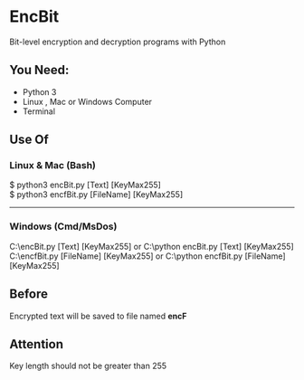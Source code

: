 <h1>EncBit</h1>
<p>
  Bit-level encryption and decryption programs with Python
</p>
<h2>You Need:</h2>
<ul>
  <li>Python 3</li>
  <li>Linux , Mac or Windows Computer</li>
  <li>Terminal</li>
</ul>
<h2>Use Of</h2>
<h3>Linux & Mac (Bash)</h3>
<span>$ python3 encBit.py [Text] [KeyMax255] </span><br>
<span>$ python3 encfBit.py [FileName] [KeyMax255] </span>
<hr>
<h3>Windows (Cmd/MsDos)</h3>
<span>C:\encBit.py [Text] [KeyMax255] </span> or <span>C:\python encBit.py [Text] [KeyMax255]</span><br>
<span>C:\encfBit.py [FileName] [KeyMax255] </span> or <span>C:\python encfBit.py [FileName] [KeyMax255]</span>
<h2>Before</h2>
<span>Encrypted text will be saved to file named <b>encF</b></span>
<h2>Attention</h2>
</b>Key length should not be greater than 255</b>
